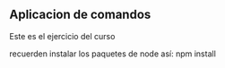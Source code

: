 ## Aplicacion de comandos

Este es el ejercicio del curso

recuerden instalar los paquetes de node así: 
npm install

